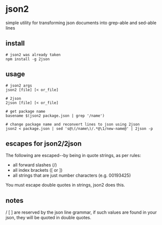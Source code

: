 json2
=====

simple utility for transforming json documents into grep-able and sed-able lines

install
-------

    # json2 was already taken
    npm install -g 2json

usage
-----

    # json2 args
    json2 [file] [< or_file]

    # 2json
    2json [file] [< or_file]

    # get package name
    basename $(json2 package.json | grep '/name')

    # change package name and reconvert lines to json using 2json
    json2 < package.json | sed 's@\(/name\)/.*@\1/new-name@' | 2json -p

escapes for json2/2json
-----------------------

The following are escaped--by being in quote strings, as per rules:
 
  * all forward slashes (/)
  * all index brackets ([ or ])
  * all strings that are just number characters (e.g. 00193425)

You must escape double quotes in strings, json2 does this.

notes
------

/ [ ] are reserved by the json line grammar, if such values are found in your json, they will be quoted in double quotes.

